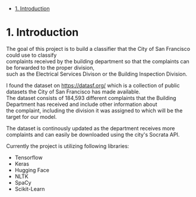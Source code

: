 - [1. Introduction](#1-introduction)
# 1. Introduction
The goal of this project is to build a classifier that the City of San Francisco could  use to classify   
complaints received by the building department so that the complaints can be forwarded to the proper division,  
such as the Electrical Services Divison or the Building Inspection Division.  

I found the dataset on https://datasf.org/ which is a collection of public datasets the City of San Francisco has made available.   
The dataset consists of 184,593 different complaints that the Building Department has received and include other information about  
the complaint, including the division it was assigned to which will be the target for our model.

The dataset is continously updated as the department receives more complaints and can easily be downloaded using the city's Socrata API.   

Currently the project is utilizing following libraries:  
<ul>
    <li>Tensorflow</li>
    <li>Keras</li>
    <li>Hugging Face</li>
    <li>NLTK</li>
    <li>SpaCy</li>
    <li>Scikit-Learn</li>
<ul>
